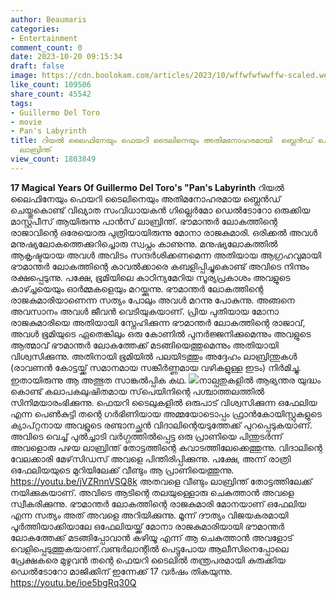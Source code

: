 ```yaml
---
author: Beaumaris
categories:
- Entertainment
comment_count: 0
date: 2023-10-20 09:15:34
draft: false
image: https://cdn.boolokam.com/articles/2023/10/wffwfwfwwffw-scaled.webp
like_count: 109506
share_count: 45542
tags:
- Guillermo Del Toro
- movie
- Pan's Labyrinth
title: റിയൽ ലൈഫിനേയും ഫെയറി ടൈലിനെയും അതിമനോഹരമായി  ബ്ലെൻഡ് ചെയ്ത സിനിമയാണ് പാൻസ്
  ലാബ്രിന്ത്‌
view_count: 1803849
---
```


**17 Magical Years Of Guillermo Del Toro's "Pan's Labyrinth** റിയൽ ലൈഫിനേയും ഫെയറി ടൈലിനെയും അതിമനോഹരമായ ബ്ലെൻഡ് ചെയ്തുകൊണ്ട് വിഖ്യാത സംവിധായകൻ ഗില്ലെർമോ ഡെൽടോറോ ഒരുക്കിയ മാസ്റ്റപീസ് ആയിരുന്നു പാൻസ് ലാബ്രിന്ത്‌. ഭൗമാന്തർ ലോകത്തിന്റെ രാജാവിന്റെ ഒരേയൊരു പുത്രിയായിരുന്നു മോനാ രാജകുമാരി. ഒരിക്കൽ അവൾ മനുഷ്യലോകത്തെക്കുറിച്ചൊരു സ്വപ്നം കാണുന്നു. മനുഷ്യലോകത്തിൽ ആകൃഷ്ടയായ അവൾ അവിടം സന്ദർശിക്കണമെന്ന അതിയായ ആഗ്രഹവുമായി ഭൗമാന്തർ ലോകത്തിന്റെ കാവൽക്കാരെ കബളിപ്പിച്ചുകൊണ്ട് അവിടെ നിന്നും രക്ഷപ്പെടുന്നു. പക്ഷേ, ഭൂമിയിലെ കാഠിന്യമേറിയ സൂര്യപ്രകാശം അവളുടെ കാഴ്ച്ചയെയും ഓർമ്മകളെയും മറയ്ക്കുന്നു. ഭൗമാന്തർ ലോകത്തിന്റെ രാജകുമാരിയാണെന്ന സത്യം പോലും അവൾ മറന്നു പോകുന്നു. അങ്ങനെ അവസാനം അവൾ ജീവൻ വെടിയുകയാണ്. പ്രിയ പുതിയായ മോനാ രാജകുമാരിയെ അതിയായി സ്നേഹിക്കുന്ന ഭൗമാന്തർ ലോകത്തിന്റെ രാജാവ്, അവൾ ഭൂമിയുടെ ഏതെങ്കിലും ഒരു കോണിൽ പുനർജ്ജനിക്കുമെന്നും അവളുടെ ആത്മാവ് ഭൗമാന്തർ ലോകത്തേക്ക് മടങ്ങിയെത്തുമെന്നും അതിയായി വിശ്വസിക്കുന്നു. അതിനായി ഭൂമിയിൽ പലയിടത്തും അദ്ദേഹം ലാബ്രിന്തുകൾ (രാവണൻ കോട്ടയ്ക്ക് സമാനമായ സങ്കീർണ്ണമായ വഴികളുള്ള ഇടം) നിർമിച്ചു. ഇതായിരുന്നു ആ അത്ഭുത സാങ്കൽപ്പിക കഥ. ![](https://cdn.boolokam.com/articles/2023/10/wffwfwfwwffw-scaled.webp)നാല്പതുകളിൽ ആഭ്യന്തര യുദ്ധം കൊണ്ട് കലാപകലുഷിതമായ സ്‌പെയിനിന്റെ പശ്ചാത്തലത്തിൽ സിനിമയാരംഭിക്കുന്നു. ഫെയറി ടൈലുകളിൽ ഒരുപാട് വിശ്വസിക്കുന്ന ഒഫേലിയ എന്ന പെൺകുട്ടി തന്റെ ഗർഭിണിയായ അമ്മയോടൊപ്പം ഫ്രാൻകോയിസ്റ്റുകളുടെ ക്യാപ്റ്റനായ അവളുടെ രണ്ടാനച്ഛൻ വിദാലിന്റെയടുത്തേക്ക് പുറപ്പെടുകയാണ്. അവിടെ വെച്ച് പുൽച്ചാടി വർഗ്ഗത്തിൽപ്പെട്ട ഒരു പ്രാണിയെ പിന്തുടർന്ന് അവളൊരു പഴയ ലാബ്രിന്ത്‌ തോട്ടത്തിന്റെ കവാടത്തിലേക്കെത്തുന്നു. വിദാലിന്റെ വേലക്കാരി മേഴ്‌സിഡസ് അവളെ പിന്തിരിപ്പിക്കുന്നു. പക്ഷേ, അന്ന് രാത്രി ഒഫേലിയയുടെ മുറിയിലേക്ക് വീണ്ടും ആ പ്രാണിയെത്തുന്നു. https://youtu.be/jVZRnnVSQ8k അതവളെ വീണ്ടും ലാബ്രിന്ത്‌ തോട്ടത്തിലേക്ക് നയിക്കുകയാണ്. അവിടെ ആടിന്റെ തലയുള്ളൊരു ചെകുത്താൻ അവളെ സ്വീകരിക്കുന്നു. ഭൗമാന്തർ ലോകത്തിന്റെ രാജകുമാരി മോനയാണ്‌ ഒഫേലിയ എന്ന സത്യം അത് അവളെ അറിയിക്കുന്നു. മൂന്ന് ദൗത്യം വിജയകരമായി പൂർത്തിയാക്കിയാലേ ഒഫേലിയയ്ക്ക് മോനാ രാജകുമാരിയായി ഭൗമാന്തർ ലോകത്തേക്ക് മടങ്ങിപ്പോവാൻ കഴിയൂ എന്ന് ആ ചെകുത്താൻ അവളോട്‌ വെളിപ്പെടുത്തുകയാണ്.വണ്ടർലാന്റിൽ പെട്ടുപോയ ആലീസിനെപ്പോലെ പ്രേക്ഷകരെ മുഴുവൻ തന്റെ ഫെയറി ടൈലിൽ തന്ത്രപരമായി കുരുക്കിയ ഡെൽടോറോ മാജിക്കിന് ഇന്നേക്ക് 17 വർഷം തികയുന്നു. https://youtu.be/ioe5bgRq30Q
